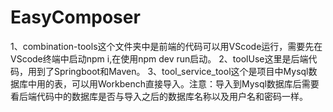 # EasyComposer
1、combination-tools这个文件夹中是前端的代码可以用VScode运行，需要先在VScode终端中启动npm i,在使用npm dev run启动。
2、toolUse这里是后端代码，用到了Springboot和Maven。
3、tool_service_tool这个是项目中Mysql数据库中用的表，可以用Workbench直接导入。注意：导入到Mysql数据库后需要看后端代码中的数据库是否与导入之后的数据库名称以及用户名和密码一样。